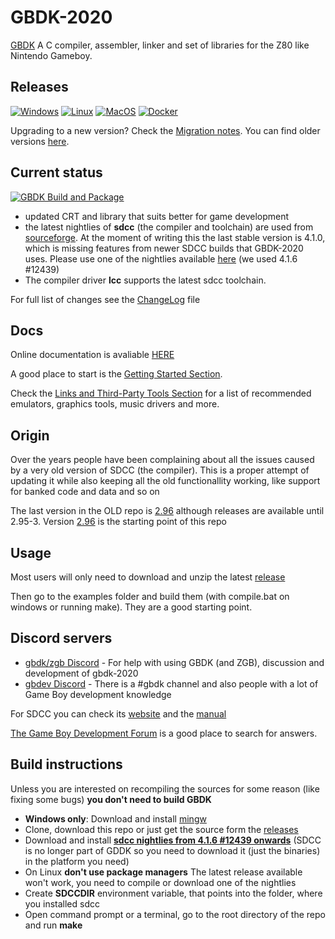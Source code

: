# GBDK-2020
[GBDK](http://gbdk.sourceforge.net/) A C compiler, assembler, linker and set of libraries for the Z80 like Nintendo Gameboy.

## Releases

<a href="https://github.com/gbdk-2020/gbdk-2020/releases/latest/download/gbdk-win.zip"><img src="https://img.shields.io/badge/Windows-0078D6?style=for-the-badge&logo=windows&logoColor=white" alt="Windows"></a>
<a href="https://github.com/gbdk-2020/gbdk-2020/releases/latest/download/gbdk-linux64.tar.gz"><img src="https://img.shields.io/badge/Linux-FCC624?style=for-the-badge&logo=linux&logoColor=black" alt="Linux"></a>
<a href="https://github.com/gbdk-2020/gbdk-2020/releases/latest/download/gbdk-macos.zip"><img src="https://img.shields.io/badge/mac%20os-000000?style=for-the-badge&logo=apple&logoColor=white" alt="MacOS"></a>
<a href="https://hub.docker.com"><img src="https://img.shields.io/badge/Docker-2CA5E0?style=for-the-badge&logo=docker&logoColor=white" alt="Docker"></a>

Upgrading to a new version? Check the [Migration notes](https://gbdk-2020.github.io/gbdk-2020/docs/api/docs_migrating_versions.html). You can find older versions [here](https://github.com/gbdk-2020/gbdk-2020/releases).

## Current status
[![GBDK Build and Package](https://github.com/gbdk-2020/gbdk-2020/actions/workflows/gbdk_build_and_package.yml/badge.svg?branch=develop)](https://github.com/gbdk-2020/gbdk-2020/actions/workflows/gbdk_build_and_package.yml)
- updated CRT and library that suits better for game development
- the latest nightlies of **sdcc** (the compiler and toolchain) are used from [sourceforge](http://sdcc.sourceforge.net). At the moment of writing this the last stable version is 4.1.0, which is missing features from newer SDCC builds that GBDK-2020 uses. Please use one of the nightlies available [here](http://sdcc.sourceforge.net/snap.php) (we used 4.1.6 #12439)
- The compiler driver **lcc** supports the latest sdcc toolchain.

For full list of changes see the [ChangeLog](https://github.com/gbdk-2020/gbdk-2020/blob/master/gbdk-support/ChangeLog) file

## Docs
Online documentation is avaliable [HERE](https://gbdk-2020.github.io/gbdk-2020/docs/api)

A good place to start is the [Getting Started Section](https://gbdk-2020.github.io/gbdk-2020/docs/api/docs_getting_started.html).

Check the [Links and Third-Party Tools Section](https://gbdk-2020.github.io/gbdk-2020/docs/api/docs_links_and_tools.html) for a list of recommended emulators, graphics tools, music drivers and more.

## Origin

Over the years people have been complaining about all the issues caused by a very old version of SDCC (the compiler). This is a proper attempt of updating it while also keeping all the old functionallity working, like support for banked code and data and so on

The last version in the OLD repo is [2.96](https://sourceforge.net/projects/gbdk/files/gbdk/2.96/) although releases are available until 2.95-3. Version [2.96](https://sourceforge.net/projects/gbdk/files/gbdk/2.96/) is the starting point of this repo

## Usage
Most users will only need to download and unzip the latest [release](https://github.com/gbdk-2020/gbdk-2020/releases)

Then go to the examples folder and build them (with compile.bat on windows or running make). They are a good starting point.

## Discord servers
* [gbdk/zgb Discord](https://discord.gg/XCbjCvqnUY) - For help with using GBDK (and ZGB), discussion and development of gbdk-2020
* [gbdev Discord](https://discordapp.com/invite/tKGMPNr) - There is a #gbdk channel and also people with a lot of Game Boy development knowledge

For SDCC you can check its [website](http://sdcc.sourceforge.net/) and the [manual](http://sdcc.sourceforge.net/doc/sdccman.pdf)

[The Game Boy Development Forum](https://gbdev.gg8.se/forums/) is a good place to search for answers. 


## Build instructions
Unless you are interested on recompiling the sources for some reason (like fixing some bugs) **you don't need to build GBDK**

- **Windows only**: Download and install [mingw](http://mingw-w64.org/)
- Clone, download this repo or just get the source form the [releases](https://github.com/gbdk-2020/gbdk-2020/releases)
- Download and install [**sdcc nightlies from 4.1.6 #12439 onwards**](http://sdcc.sourceforge.net/snap.php) (SDCC is no longer part of GDDK so you need to download it (just the binaries) in the platform you need)
- On Linux **don't use package managers** The latest release available won't work, you need to compile or download one of the nightlies
- Create **SDCCDIR** environment variable, that points into the folder, where you installed sdcc
- Open command prompt or a terminal, go to the root directory of the repo and run **make**
